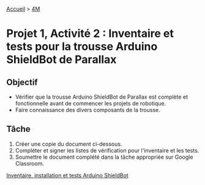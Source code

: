 [Accueil](./index.md) > [4M](./accueil4M.md#projet-1--inventaire-installation-et-tests-du-matériel-et-des-logiciels)

# Projet 1, Activité 2 : Inventaire et tests pour la trousse Arduino ShieldBot de Parallax

## Objectif

* Vérifier que la trousse Arduino ShieldBot de Parallax est complète et fonctionnelle avant de commencer les projets de robotique.
* Faire connaissance des divers composants de la trousse.

## Tâche

1. Créer une copie du document ci-dessous.
1. Compléter et signer les listes de vérification pour l'inventaire et les tests.
1. Soumettre le document complété dans la tâche appropriée sur Google Classroom.

<a href="https://docs.google.com/document/d/1RXLzXo7DcGPgY_i9PaLlQTom71b5FBxagLqJcV12IxY/view" target="_blank">Inventaire, installation et tests Arduino ShieldBot</a>
